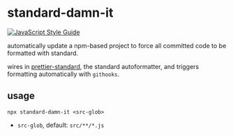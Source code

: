 # standard-damn-it

[![JavaScript Style Guide](https://img.shields.io/badge/code_style-standard-brightgreen.svg)](https://standardjs.com)

automatically update a npm-based project to force all committed code to be formatted with standard.

wires in [prettier-standard](https://www.npmjs.com/package/prettier-standard), the standard autoformatter, and triggers formatting automatically with `githooks`.

## usage

`npx standard-damn-it <src-glob>`

- `src-glob`, default: `src/**/*.js`
